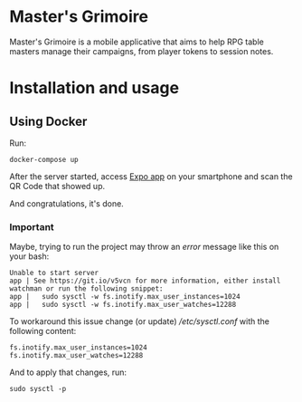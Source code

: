 # Master's Grimoire
Master's Grimoire is a mobile applicative that aims to help RPG table masters manage their campaigns, from player tokens to session notes.


# Installation and usage

## Using Docker

Run:

```
docker-compose up
```
After the server started, access [Expo app](https://play.google.com/store/apps/details?id=host.exp.exponent&hl=en) on your smartphone and scan the QR Code that showed up.

And congratulations, it's done.

### Important   
Maybe, trying to run the project may throw an _error_ message like this on your bash:
```
Unable to start server
app | See https://git.io/v5vcn for more information, either install watchman or run the following snippet:
app |   sudo sysctl -w fs.inotify.max_user_instances=1024
app |   sudo sysctl -w fs.inotify.max_user_watches=12288
```

To workaround this issue change (or update) */etc/sysctl.conf* with the following content:
```
fs.inotify.max_user_instances=1024
fs.inotify.max_user_watches=12288
```

And to apply that changes, run:
```
sudo sysctl -p
```

